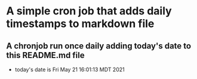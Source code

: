 A simple cron job that adds daily timestamps to markdown file
============================================================
## A chronjob run once daily adding today's date to this README.md file
* today's date is Fri May 21 16:01:13 MDT 2021
